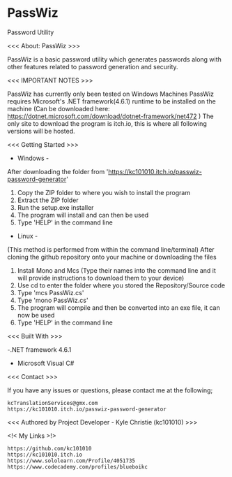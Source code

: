 # PassWiz
Password Utility 

<<< About: PassWiz >>>

PassWiz is a basic password utility which generates passwords along with other features related to password generation and security.


<<< IMPORTANT NOTES >>>

PassWiz has currently only been tested on Windows Machines
PassWiz requires Microsoft's .NET framework(4.6.1) runtime to be installed on the machine (Can be downloaded here: https://dotnet.microsoft.com/download/dotnet-framework/net472 )
The only site to download the program is itch.io, this is where all following versions will be hosted.


<<< Getting Started >>>

- Windows -

After downloading the folder from 'https://kc101010.itch.io/passwiz-password-generator'
1. Copy the ZIP folder to where you wish to install the program
2. Extract the ZIP folder 
3. Run the setup.exe installer
4. The program will install and can then be used  
5. Type 'HELP' in the command line

- Linux -

(This method is performed from within the command line/terminal)
After cloning the github repository onto your machine or downloading the files
1. Install Mono and Mcs (Type their names into the command line and it will provide instructions to download them to your device)
2. Use cd to enter the folder where you stored the Repository/Source code
3. Type 'mcs PassWiz.cs'
4. Type 'mono PassWiz.cs'
5. The program will compile and then be converted into an exe file, it can now be used
6. Type 'HELP' in the command line



<<< Built With >>>

-.NET framework 4.6.1
- Microsoft Visual C#


<<< Contact >>>

If you have any issues or questions, please contact me at the following;

	kcTranslationServices@gmx.com
	https://kc101010.itch.io/passwiz-password-generator
	
<<< Authored by Project Developer - Kyle Christie (kc101010) >>>

<!< My Links >!>

	https://github.com/kc101010
	https://kc101010.itch.io
	https://www.sololearn.com/Profile/4051735
	https://www.codecademy.com/profiles/blueboikc

